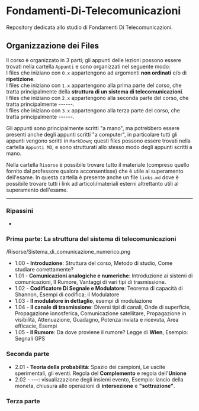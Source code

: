 # Fondamenti-Di-Telecomunicazioni
Repository dedicata allo studio di Fondamenti Di Telecomunicazioni.

## Organizzazione dei Files
Il corso è organizzato in 3 parti; gli appunti delle lezioni possono essere trovati nella cartella ```Appunti``` e sono organizzati nel seguente modo:  
I files che iniziano con ```0.x``` appartengono ad argomenti **non ordinati** e/o di **ripetizione**.  
I files che iniziano con ```1.x``` appartengono alla prima parte del corso, che tratta principalmente della **struttura di un sistema di telecomunicazioni**.  
I files che iniziano con ```2.x``` appartengono alla seconda parte del corso, che tratta principalmente ------.  
I files che iniziano con ```3.x``` appartengono alla terza parte del corso, che tratta principalmente ------.

Gli appunti sono principalmente scritti "a mano", ma potrebbero essere presenti anche degli appunti scritti "a computer", in particolare tutti gli appunti vengono scritti in ```MarkDown```; questi files possono essere trovati nella cartella ```Appunti MD```, e sono strutturati allo stesso modo degli appunti scritti a mano.

Nella cartella ```Risorse``` è possibile trovare tutto il materiale (compreso quello fornito dal professore qualora acconsentisse) che è utile al superamento dell'esame. In questa cartella è presente anche un file ```links.md``` dove è possibile trovare tutti i link ad articoli/materiali esterni altrettanto utili al superamento dell'esame.
___
### Ripassini
-

### Prima parte: La struttura del sistema di telecomunicazioni

/Risorse/Sistema_di_comunicazione_numerico.png

- 1.00 - **Introduzione**: Struttura del corso, Metodo di studio, Come studiare correttamente?
- 1.01 - **Comunicazioni analogiche e numeriche**: Introduzione ai sistemi di comunicazioni,    Il Rumore, Vantaggi di vari tipi di trasmissione. 
- 1.02 - **Codificatore Di Segnale e Modulatore**: Teorema di capacità di Shannon, Esempi di codifica; il Modulatore 
- 1.03 - **Il modulatore in dettaglio**, esempi di modulazione
- 1.04 - **Il canale di trasmissione**: Diversi tipi di canali, Onde di superficie, Propagazione ionosferica, Comunicazione satellitare, Propagazione in visibilità, Attenuazione, Guadagno, Potenza inviata e ricevuta, Area efficacie, Esempi 
- 1.05 - **Il Rumore**: Da dove proviene il rumore? Legge di **Wien**, Esempio: Segnali GPS
### Seconda parte
- 2.01 - **Teoria della probabilità**: Spazio dei campioni, Le uscite sperimentali, gli eventi. Regola del **Complemento** e regola dell'**Unione**
- 2.02 - **---**: visualizzazione degli insiemi evento, Esempio: lancio della moneta, chiusura alle operazioni di **intersezione** e **"sottrazione"**.

### Terza parte